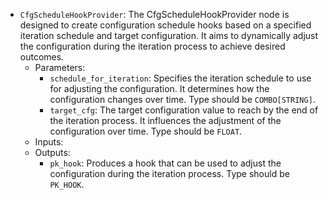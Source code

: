 - `CfgScheduleHookProvider`: The CfgScheduleHookProvider node is designed to create configuration schedule hooks based on a specified iteration schedule and target configuration. It aims to dynamically adjust the configuration during the iteration process to achieve desired outcomes.
    - Parameters:
        - `schedule_for_iteration`: Specifies the iteration schedule to use for adjusting the configuration. It determines how the configuration changes over time. Type should be `COMBO[STRING]`.
        - `target_cfg`: The target configuration value to reach by the end of the iteration process. It influences the adjustment of the configuration over time. Type should be `FLOAT`.
    - Inputs:
    - Outputs:
        - `pk_hook`: Produces a hook that can be used to adjust the configuration during the iteration process. Type should be `PK_HOOK`.
